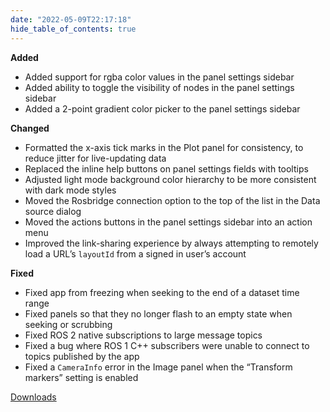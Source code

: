 ```yaml
---
date: "2022-05-09T22:17:18"
hide_table_of_contents: true
---
```


**Added**

- Added support for rgba color values in the panel settings sidebar
- Added ability to toggle the visibility of nodes in the panel settings sidebar
- Added a 2-point gradient color picker to the panel settings sidebar

**Changed**

- Formatted the x-axis tick marks in the Plot panel for consistency, to reduce jitter for live-updating data
- Replaced the inline help buttons on panel settings fields with tooltips
- Adjusted light mode background color hierarchy to be more consistent with dark mode styles
- Moved the Rosbridge connection option to the top of the list in the Data source dialog
- Moved the actions buttons in the panel settings sidebar into an action menu
- Improved the link-sharing experience by always attempting to remotely load a URL’s `layoutId` from a signed in user’s account

**Fixed**

- Fixed app from freezing when seeking to the end of a dataset time range
- Fixed panels so that they no longer flash to an empty state when seeking or scrubbing
- Fixed ROS 2 native subscriptions to large message topics
- Fixed a bug where ROS 1 C++ subscribers were unable to connect to topics published by the app
- Fixed a `CameraInfo` error in the Image panel when the “Transform markers” setting is enabled

[Downloads](https://github.com/foxglove/studio/releases/tag/v1.10.1)

